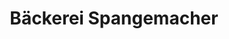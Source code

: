 ---
title: "Bäckerei Spangemacher"
url: /raesfeld/baeckerei-spangemacher-weseler-strasse/
shop: Bäckerei
---